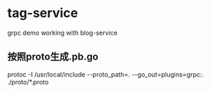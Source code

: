 

# tag-service
grpc demo working with blog-service

## 按照proto生成.pb.go
protoc -I /usr/local/include --proto_path=.  --go_out=plugins=grpc:. ./proto/*.proto